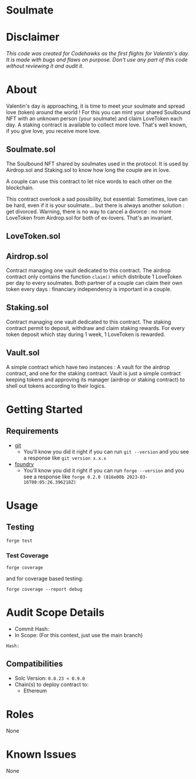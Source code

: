 # Soulmate

# Disclaimer

_This code was created for Codehawks as the first flights for Valentin's day. It is made with bugs and flaws on purpose._
_Don't use any part of this code without reviewing it and audit it._

# About

Valentin's day is approaching, it is time to meet your soulmate and spread love (token) around the world !
For this you can mint your shared Soulbound NFT with an unknown person (your soulmate) and claim LoveToken each day.
A staking contract is available to collect more love. That's well known, if you give love, you receive more love.

## Soulmate.sol

The Soulbound NFT shared by soulmates used in the protocol.
It is used by Airdrop.sol and Staking.sol to know how long the couple are in love.

A couple can use this contract to let nice words to each other on the blockchain.

This contract overlook a sad possibility, but essential:
Sometimes, love can be hard, even if it is your soulmate... but there is always another solution : get divorced.
Warning, there is no way to cancel a divorce : no more LoveToken from Airdrop.sol for both of ex-lovers. That's an invariant.

## LoveToken.sol

## Airdrop.sol

Contract managing one vault dedicated to this contract.
The airdrop contract only contains the function `claim()` which distribute 1 LoveToken per day to every soulmates.
Both partner of a couple can claim their own token every days : financiary independency is important in a couple.

## Staking.sol

Contract managing one vault dedicated to this contract.
The staking contract permit to deposit, withdraw and claim staking rewards.
For every token deposit which stay during 1 week, 1 LoveToken is rewarded.

## Vault.sol

A simple contract which have two instances : A vault for the airdrop contract, and one for the staking contract.
Vault is just a simple contract keeping tokens and approving its manager (airdrop or staking contract) to shell out tokens according to their logics.

# Getting Started

## Requirements

- [git](https://git-scm.com/book/en/v2/Getting-Started-Installing-Git)
  - You'll know you did it right if you can run `git --version` and you see a response like `git version x.x.x`
- [foundry](https://getfoundry.sh/)
  - You'll know you did it right if you can run `forge --version` and you see a response like `forge 0.2.0 (816e00b 2023-03-16T00:05:26.396218Z)`

# Usage

## Testing

```
forge test
```

### Test Coverage

```
forge coverage
```

and for coverage based testing:

```
forge coverage --report debug
```

# Audit Scope Details

- Commit Hash:
- In Scope:
  (For this contest, just use the main branch)

```
Hash:
```

## Compatibilities

- Solc Version: `0.8.23 < 0.9.0`
- Chain(s) to deploy contract to:
  - Ethereum

# Roles

None

# Known Issues

None

